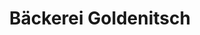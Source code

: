 ---
title: "Bäckerei Goldenitsch"
url: /sankt-andrae-am-zicksee/baeckerei-goldenitsch-hauptstrasse/
shop: Bäckerei
---